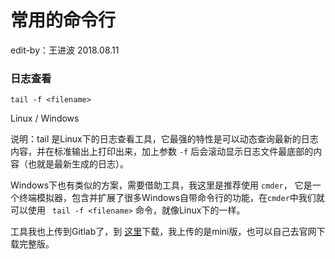 # 常用的命令行

edit-by：王进波 2018.08.11

### 日志查看

`tail -f <filename> `

Linux / Windows

说明：tail 是Linux下的日志查看工具，它最强的特性是可以动态查询最新的日志内容，并在标准输出上打印出来，加上参数 `-f` 后会滚动显示日志文件最底部的内容（也就是最新生成的日志）。

Windows下也有类似的方案，需要借助工具，我这里是推荐使用 `cmder`， 它是一个终端模拟器，包含并扩展了很多Windows自带命令行的功能，在`cmder`中我们就可以使用 ` tail -f <filename>`  命令，就像Linux下的一样。

工具我也上传到Gitlab了，到 [这里](https://civpub.vicp.net:8443/wangjinbo/Svn-to-Git/blob/master/%E5%B7%A5%E5%85%B7/cmder_mini.zip)下载，我上传的是mini版，也可以自己去官网下载完整版。